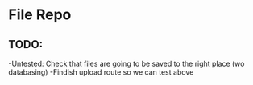 # File Repo

## TODO:
-Untested: Check that files are going to be saved to the right place (wo databasing)
-Findish upload route so we can test above